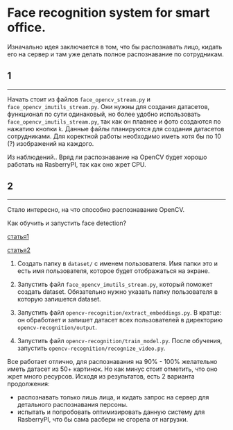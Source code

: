 # Face recognition system for smart office. 


Изначально идея заключается в том, что бы распознавать лицо, кидать его на сервер и там уже делать полное распознавание по сотрудникам. 

## 1
--------

Начать стоит из файлов `face_opencv_stream.py` и `face_opencv_imutils_stream.py`. Они нужны для создания датасетов, функционал по сути одинаковый, но более удобно использовать `face_opencv_imutils_stream.py`, так как он плавнее и фото создаются по нажатию кнопки `k`.
Данные файлы планируются для создания датасетов сотрудниками. Для коректной работы необходимо иметь хотя бы по 10 (?) изображений на каждого.

Из наблюдений.. Вряд ли распознавание на OpenCV будет хорошо работать на RasberryPI, так как оно жрет CPU. 

## 2
--------

Стало интересно, на что способно распознавание OpenCV. 

Как обучить и запустить face detection? 

[статья1](https://www.pyimagesearch.com/2018/09/24/opencv-face-recognition/)

[статья2](https://www.pyimagesearch.com/2017/04/03/facial-landmarks-dlib-opencv-python/)

1) Создать папку в `dataset/` с именем пользователя. Имя папки это и есть имя пользователя, которое будет отображаться на экране.

2) Запустить файл `face_opencv_imutils_stream.py`, который поможет создать dataset. Обязательно нужно указать папку пользователя в которую запишется dataset.

3) Запустить файл `opencv-recognition/extract_embeddings.py`. В кратце: он обработает и запишет датасет всех пользователей в директорию `opencv-recognition/output`.  

4) Запустить файл `opencv-recognition/train_model.py`. После обучения, запустить `opencv-recognition/recognize_video.py`.

Все работает отлично, для распознавания на 90% - 100% желательно иметь датасет из 50+ картинок. Но как минус стоит отметить, что оно жрет много ресурсов.
Исходя из результатов, есть 2 варианта продолжения: 
- распознавать только лишь лица, и кидать запрос на сервер для детального распознавания персоны. 
- испытать и попробовать оптимизировать данную систему для RasberryPI, что бы сама расбери не сгорела от нагрузки. 
